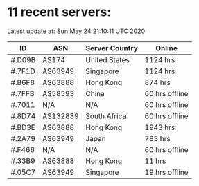 # 11 recent servers:

Latest update at: Sun May 24 21:10:11 UTC 2020

| ID | ASN | Server Country | Online |
| -- | --- | -------------- | ------ |
| #.D09B | AS174 | United States | 1124 hrs |
| #.7F1D | AS63949 | Singapore | 1124 hrs |
| #.B6F8 | AS63888 | Hong Kong | 874 hrs |
| #.7FFB | AS58593 | China | 60 hrs offline |
| #.7011 | N/A | N/A | 60 hrs offline |
| #.8D74 | AS132839 | South Africa | 60 hrs offline |
| #.BD3E | AS63888 | Hong Kong | 1943 hrs |
| #.2A79 | AS63949 | Japan | 783 hrs |
| #.F466 | N/A | N/A | 60 hrs offline |
| #.33B9 | AS63888 | Hong Kong | 11 hrs |
| #.05C7 | AS63949 | Singapore | 19 hrs offline |

